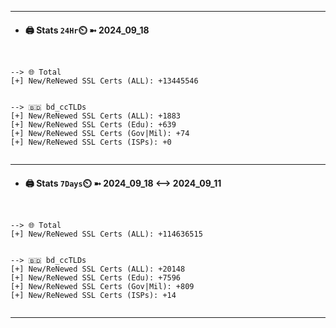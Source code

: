 

---
- #### 🖨️ **Stats** `24Hr`⏲️ ➼ 2024_09_18
```console


--> 🌐 Total
[+] New/ReNewed SSL Certs (ALL): +13445546


--> 🇧🇩 bd_ccTLDs
[+] New/ReNewed SSL Certs (ALL): +1883
[+] New/ReNewed SSL Certs (Edu): +639
[+] New/ReNewed SSL Certs (Gov|Mil): +74
[+] New/ReNewed SSL Certs (ISPs): +0


```

---
- #### 🖨️ **Stats** `7Days`⏲️ ➼ 2024_09_18 <--> 2024_09_11
```console


--> 🌐 Total
[+] New/ReNewed SSL Certs (ALL): +114636515


--> 🇧🇩 bd_ccTLDs
[+] New/ReNewed SSL Certs (ALL): +20148
[+] New/ReNewed SSL Certs (Edu): +7596
[+] New/ReNewed SSL Certs (Gov|Mil): +809
[+] New/ReNewed SSL Certs (ISPs): +14


```

---

